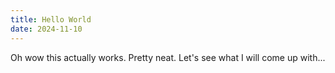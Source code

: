```yaml
---
title: Hello World
date: 2024-11-10
---
```


Oh wow this actually works. Pretty neat. Let's see what I will come up with...